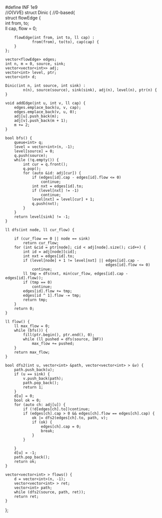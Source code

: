 #define INF 1e9  
  //_O_(V*V*E)
struct Dinic { //0-based{  
    struct flowEdge {  
        int from, to;  
        ll cap, flow = 0;  
  
        flowEdge(int from, int to, ll cap) :  
                from(from), to(to), cap(cap) {  
        }  
    };  
  
    vector<flowEdge> edges;  
    int n, m = 0, source, sink;  
    vector<vector<int>> adj;  
    vector<int> level, ptr;  
    vector<int> d;  
  
    Dinic(int n, int source, int sink) :  
            n(n), source(source), sink(sink), adj(n), level(n), ptr(n) {  
    }  
  
    void addEdge(int u, int v, ll cap) {  
        edges.emplace_back(u, v, cap);  
        edges.emplace_back(v, u, 0);  
        adj[u].push_back(m);  
        adj[v].push_back(m + 1);  
        m += 2;  
    }  
  
    bool bfs() {  
        queue<int> q;  
        level = vector<int>(n, -1);  
        level[source] = 0;  
        q.push(source);  
        while (!q.empty()) {  
            int cur = q.front();  
            q.pop();  
            for (auto &id: adj[cur]) {  
                if (edges[id].cap - edges[id].flow <= 0)  
                    continue;  
                int nxt = edges[id].to;  
                if (level[nxt] != -1)  
                    continue;  
                level[nxt] = level[cur] + 1;  
                q.push(nxt);  
            }  
        }  
        return level[sink] != -1;  
    }  
  
    ll dfs(int node, ll cur_flow) {  
  
        if (cur_flow == 0 || node == sink)  
            return cur_flow;  
        for (int &cid = ptr[node]; cid < adj[node].size(); cid++) {  
            int id = adj[node][cid];  
            int nxt = edges[id].to;  
            if (level[node] + 1 != level[nxt] || edges[id].cap -  
                                                 edges[id].flow <= 0)  
                continue;  
            ll tmp = dfs(nxt, min(cur_flow, edges[id].cap - edges[id].flow));  
            if (tmp == 0)  
                continue;  
            edges[id].flow += tmp;  
            edges[id ^ 1].flow -= tmp;  
            return tmp;  
        }  
        return 0;  
    }  
  
    ll flow() {  
        ll max_flow = 0;  
        while (bfs()) {  
            fill(ptr.begin(), ptr.end(), 0);  
            while (ll pushed = dfs(source, INF))  
                max_flow += pushed;  
        }  
        return max_flow;  
    }  
  
    bool dfs2(int u, vector<int> &path, vector<vector<int> > &v) {  
        path.push_back(u);  
        if (u == sink) {  
            v.push_back(path);  
            path.pop_back();  
            return 1;  
        }  
        d[u] = 0;  
        bool ok = 0;  
        for (auto ch: adj[u]) {  
            if (!d[edges[ch].to])continue;  
            if (edges[ch].cap > 0 && edges[ch].flow == edges[ch].cap) {  
                ok |= dfs2(edges[ch].to, path, v);  
                if (ok) {  
                    edges[ch].cap = 0;  
                    break;  
                }  
            }  
  
        }  
        d[u] = -1;  
        path.pop_back();  
        return ok;  
    }  
  
    vector<vector<int> > flows() {  
        d = vector<int>(n, -1);  
        vector<vector<int> > ret;  
        vector<int> path;  
        while (dfs2(source, path, ret));  
        return ret;  
    }  
};